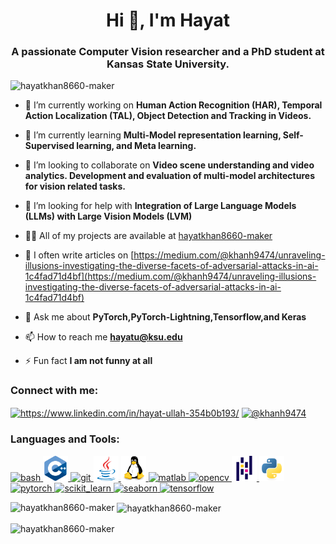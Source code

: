 <h1 align="center">Hi 👋, I'm Hayat</h1>
<h3 align="center">A passionate Computer Vision researcher and a PhD student at Kansas State University.</h3>

<p align="left"> <img src="https://komarev.com/ghpvc/?username=hayatkhan8660-maker&label=Profile%20views&color=0e75b6&style=flat" alt="hayatkhan8660-maker" /> </p>

- 🔭 I’m currently working on **Human Action Recognition (HAR), Temporal Action Localization (TAL), Object Detection and Tracking in Videos.**

- 🌱 I’m currently learning **Multi-Model representation learning, Self-Supervised learning, and Meta learning.**

- 👯 I’m looking to collaborate on **Video scene understanding and video analytics. Development and evaluation of multi-model architectures for vision related tasks.**

- 🤝 I’m looking for help with **Integration of Large Language Models (LLMs) with Large Vision Models (LVM)**

- 👨‍💻 All of my projects are available at [hayatkhan8660-maker](hayatkhan8660-maker)

- 📝 I often write articles on [https://medium.com/@khanh9474/unraveling-illusions-investigating-the-diverse-facets-of-adversarial-attacks-in-ai-1c4fad71d4bf](https://medium.com/@khanh9474/unraveling-illusions-investigating-the-diverse-facets-of-adversarial-attacks-in-ai-1c4fad71d4bf)

- 💬 Ask me about **PyTorch,PyTorch-Lightning,Tensorflow,and Keras**

- 📫 How to reach me **hayatu@ksu.edu**

- ⚡ Fun fact **I am not funny at all**

<h3 align="left">Connect with me:</h3>
<p align="left">
<a href="https://linkedin.com/in/https://www.linkedin.com/in/hayat-ullah-354b0b193/" target="blank"><img align="center" src="https://raw.githubusercontent.com/rahuldkjain/github-profile-readme-generator/master/src/images/icons/Social/linked-in-alt.svg" alt="https://www.linkedin.com/in/hayat-ullah-354b0b193/" height="30" width="40" /></a>
<a href="https://medium.com/@khanh9474" target="blank"><img align="center" src="https://raw.githubusercontent.com/rahuldkjain/github-profile-readme-generator/master/src/images/icons/Social/medium.svg" alt="@khanh9474" height="30" width="40" /></a>
</p>

<h3 align="left">Languages and Tools:</h3>
<p align="left"> <a href="https://www.gnu.org/software/bash/" target="_blank" rel="noreferrer"> <img src="https://www.vectorlogo.zone/logos/gnu_bash/gnu_bash-icon.svg" alt="bash" width="40" height="40"/> </a> <a href="https://www.w3schools.com/cpp/" target="_blank" rel="noreferrer"> <img src="https://raw.githubusercontent.com/devicons/devicon/master/icons/cplusplus/cplusplus-original.svg" alt="cplusplus" width="40" height="40"/> </a> <a href="https://git-scm.com/" target="_blank" rel="noreferrer"> <img src="https://www.vectorlogo.zone/logos/git-scm/git-scm-icon.svg" alt="git" width="40" height="40"/> </a> <a href="https://www.java.com" target="_blank" rel="noreferrer"> <img src="https://raw.githubusercontent.com/devicons/devicon/master/icons/java/java-original.svg" alt="java" width="40" height="40"/> </a> <a href="https://www.linux.org/" target="_blank" rel="noreferrer"> <img src="https://raw.githubusercontent.com/devicons/devicon/master/icons/linux/linux-original.svg" alt="linux" width="40" height="40"/> </a> <a href="https://www.mathworks.com/" target="_blank" rel="noreferrer"> <img src="https://upload.wikimedia.org/wikipedia/commons/2/21/Matlab_Logo.png" alt="matlab" width="40" height="40"/> </a> <a href="https://opencv.org/" target="_blank" rel="noreferrer"> <img src="https://www.vectorlogo.zone/logos/opencv/opencv-icon.svg" alt="opencv" width="40" height="40"/> </a> <a href="https://pandas.pydata.org/" target="_blank" rel="noreferrer"> <img src="https://raw.githubusercontent.com/devicons/devicon/2ae2a900d2f041da66e950e4d48052658d850630/icons/pandas/pandas-original.svg" alt="pandas" width="40" height="40"/> </a> <a href="https://www.python.org" target="_blank" rel="noreferrer"> <img src="https://raw.githubusercontent.com/devicons/devicon/master/icons/python/python-original.svg" alt="python" width="40" height="40"/> </a> <a href="https://pytorch.org/" target="_blank" rel="noreferrer"> <img src="https://www.vectorlogo.zone/logos/pytorch/pytorch-icon.svg" alt="pytorch" width="40" height="40"/> </a> <a href="https://scikit-learn.org/" target="_blank" rel="noreferrer"> <img src="https://upload.wikimedia.org/wikipedia/commons/0/05/Scikit_learn_logo_small.svg" alt="scikit_learn" width="40" height="40"/> </a> <a href="https://seaborn.pydata.org/" target="_blank" rel="noreferrer"> <img src="https://seaborn.pydata.org/_images/logo-mark-lightbg.svg" alt="seaborn" width="40" height="40"/> </a> <a href="https://www.tensorflow.org" target="_blank" rel="noreferrer"> <img src="https://www.vectorlogo.zone/logos/tensorflow/tensorflow-icon.svg" alt="tensorflow" width="40" height="40"/> </a> </p>

<p><img align="left" src="https://github-readme-stats.vercel.app/api/top-langs?username=hayatkhan8660-maker&show_icons=true&locale=en&layout=compact" alt="hayatkhan8660-maker" /></p>

<p>&nbsp;<img align="center" src="https://github-readme-stats.vercel.app/api?username=hayatkhan8660-maker&show_icons=true&locale=en" alt="hayatkhan8660-maker" /></p>

<p><img align="center" src="https://github-readme-streak-stats.herokuapp.com/?user=hayatkhan8660-maker&" alt="hayatkhan8660-maker" /></p>
